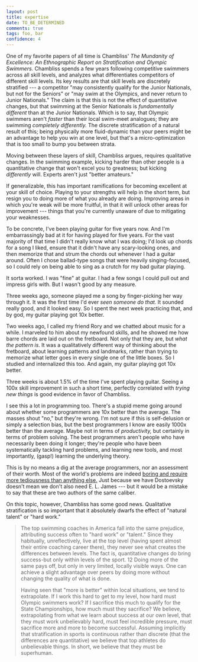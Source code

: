 ```yaml
---
layout: post
title: expertise
date: TO_BE_DETERMINED
comments: true
tags: foo, bar
confidence: 4
---
```


One of my favorite papers of all time is Chambliss' *The Mundanity of
Excellence: An Ethnographic Report on Stratification and Olympic Swimmers.*
Chambliss spends a few years following competitive swimmers across all skill
levels, and analyzes what differentiates competitors of different skill levels.
Its key results are that skill levels are discretely stratified --- a competitor
"may consistently qualify for the Junior Nationals, but not for the Seniors" or
"may swim at the Olympics, and never return to Junior Nationals." The claim is
that this is not the effect of quantitative changes, but that swimming at the
Senior Nationals is *fundamentally different* than at the Junior Nationals.
Which is to say, that Olympic swimmers aren't *faster* than their local
swim-meet analogues; they are swimming *completely differently.* The discrete
stratification of a natural result of this; being physically more fluid-dynamic
than your peers might be an advantage to help you win at one level, but that's a
micro-optimization that is too small to bump you between strata.

Moving between these layers of skill, Chambliss argues, requires qualitative
changes. In the swimming example, kicking harder than other people is a
quantitative change that won't excel you to greatness; but kicking *differently*
will. Experts aren't just "better amateurs."

If generalizable, this has important ramifications for becoming excellent at
your skill of choice. Playing to your strengths will help in the short term, but
resign you to doing more of what you already are doing. Improving areas in which
you're weak will be more fruitful, in that it will unlock other areas for
improvement --- things that you're currently unaware of due to mitigating your
weaknesses.

To be concrete, I've been playing guitar for five years now. And I'm
embarrassingly bad at it for having played for five years. For the vast majority
of that time I didn't really know what I was doing; I'd look up chords for a
song I liked, ensure that it didn't have any scary-looking ones, and then
memorize that and strum the chords out whenever I had a guitar around. Often I
chose ballad-type songs that were heavily singing-focused, so I could rely on
being able to sing as a crutch for my bad guitar playing.

It sorta worked. I was "fine" at guitar. I had a few songs I could pull out and
impress girls with. But I wasn't good by any measure.

Three weeks ago, someone played me a song by finger-picking her way through it.
It was the first time I'd ever *seen someone do that.* It sounded really good,
and it looked easy. So I spent the next week practicing that, and by god, my
guitar playing got 10x better.

Two weeks ago, I called my friend Rory and we chatted about music for a while. I
marveled to him about my newfound skills, and he showed me how barre chords are
laid out on the fretboard. Not only that they are, but *what the pattern is.* It
was a qualitatively different way of thinking about the fretboard, about
learning patterns and landmarks, rather than trying to memorize what letter goes
in every single one of the little boxes. So I studied and internalized this too.
And again, my guitar playing got 10x better.

Three weeks is about 1.5% of the time I've spent playing guitar. Seeing a 100x
skill improvement in such a short time, perfectly correlated with *trying new
things* is good evidence in favor of Chambliss.

I see this a lot in programming too. There's a stupid meme going around about
whether some programmers are 10x better than the average. The masses shout "no,"
but they're wrong. I'm not sure if this is self-delusion or simply a selection
bias, but the best programmers I know are easily 1000x better than the average.
Maybe not in terms of *productivity,* but certainly in terms of problem solving.
The best programmers aren't people who have necessarily been doing it longer;
they're people who have been systematically tackling hard problems, and learning
new tools, and most importantly, (gasp!) learning the underlying theory.

This is by no means a dig at the average programmers, nor an assessment of their
worth. Most of the world's problems are indeed [boring and require more
tediousness than anything else.](/blog/brilliance) Just because we have
Dostoevsky doesn't mean we don't also need E. L. James --- but it would be a
mistake to say that these are two authors of the same caliber.

On this topic, however, Chambliss has some good news. Qualitative stratification
is so important that it absolutely dwarfs the effect of "natural talent" or
"hard work."

> The top swimming coaches in America fall into the same prejudice, attributing
> success often to "hard work" or "talent." Since they habitually,
> unreflectively, live at the top level (having spent almost their entire
> coaching career there), they never see what creates the differences between
> levels.  The fact is, quantitative changes do bring success-but only within
> levels of the sport. 12 Doing more of the same pays off, but only in very
> limited, locally visible ways. One can achieve a slight advantage over peers
> by doing more without changing the quality of what is done.
>
> Having seen that "more is better" within local situations, we tend to
> extrapolate.  If I work this hard to get to my level, how hard must Olympic
> swimmers work? If I sacrifice this much to qualify for the State
> Championships, how much must they sacrifice? We believe, extrapolating from
> what we learn about success at our own level, that they must work unbelievably
> hard, must feel incredible pressure, must sacrifice more and more to become
> successful. Assuming implicitly that stratification in sports is continuous
> rather than discrete (that the differences are quantitative) we believe that
> top athletes do unbelievable things. In short, we believe that they must be
> superhuman.


